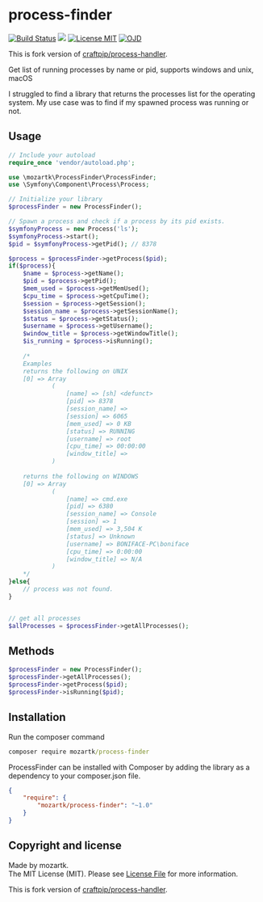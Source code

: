 # process-finder
<p align="left">
<a href="https://travis-ci.org/mozartk/process-finder?branch=master"><img src="https://travis-ci.org/mozartk/process-finder.svg?branch=master" alt="Build Status"></a>
<a href='https://travis-ci.org/mozartk/process-finder?branch=master'><img src="https://img.shields.io/travis/php-v/mozartk/process-finder.svg"></a>
<a href='https://opensource.org/licenses/MIT'><img src='https://img.shields.io/badge/License-MIT-green.svg' alt='License MIT' /></a>
<a href='OJDDEV.md'><img src="https://img.shields.io/badge/OJD-mozartk-green.svg" alt="OJD" title="WE ARE OJD"></a>
</p>

This is fork version of [craftpip/process-handler](https://github.com/craftpip/process-handler).


Get list of running processes by name or pid, supports windows and unix, macOS
  
I struggled to find a library that returns the processes list for the operating system.
My use case was to find if my spawned process was running or not.

## Usage


```php
// Include your autoload 
require_once 'vendor/autoload.php';

use \mozartk\ProcessFinder\ProcessFinder;
use \Symfony\Component\Process\Process;

// Initialize your library
$processFinder = new ProcessFinder();

// Spawn a process and check if a process by its pid exists.
$symfonyProcess = new Process('ls');
$symfonyProcess->start();
$pid = $symfonyProcess->getPid(); // 8378

$process = $processFinder->getProcess($pid);
if($process){
    $name = $process->getName();
    $pid = $process->getPid();
    $mem_used = $process->getMemUsed();
    $cpu_time = $process->getCpuTime();
    $session = $process->getSession();
    $session_name = $process->getSessionName();
    $status = $process->getStatus();
    $username = $process->getUsername();
    $window_title = $process->getWindowTitle();
    $is_running = $process->isRunning();
    
    /*
    Examples
    returns the following on UNIX
    [0] => Array
            (
                [name] => [sh] <defunct>
                [pid] => 8378
                [session_name] => 
                [session] => 6065
                [mem_used] => 0 KB
                [status] => RUNNING
                [username] => root
                [cpu_time] => 00:00:00
                [window_title] => 
            )
            
    returns the following on WINDOWS
    [0] => Array
            (
                [name] => cmd.exe
                [pid] => 6380
                [session_name] => Console
                [session] => 1
                [mem_used] => 3,504 K
                [status] => Unknown
                [username] => BONIFACE-PC\boniface
                [cpu_time] => 0:00:00
                [window_title] => N/A
            )
    */
}else{
    // process was not found.
}


// get all processes 
$allProcesses = $processFinder->getAllProcesses();
```

## Methods
```php
$processFinder = new ProcessFinder();
$processFinder->getAllProcesses();
$processFinder->getProcess($pid);
$processFinder->isRunning($pid);
```

## Installation

Run the composer command 
```cmd
composer require mozartk/process-finder
```

ProcessFinder can be installed with Composer by adding the library as a dependency to your composer.json file.
```json
{
    "require": {
        "mozartk/process-finder": "~1.0"
    }
}
```


## Copyright and license

Made by mozartk.  
The MIT License (MIT). Please see [License File](LICENSE.md) for more information.  
  
This is fork version of [craftpip/process-handler](https://github.com/craftpip/process-handler).
